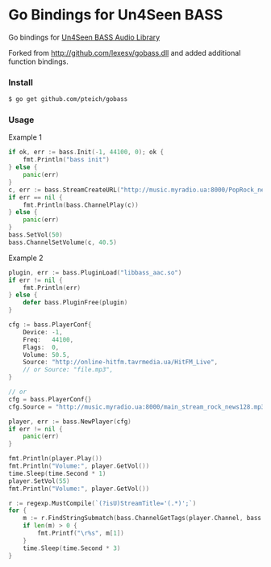 # Go Bindings for Un4Seen BASS
Go bindings for [Un4Seen BASS Audio Library](http://www.un4seen.com/)

Forked from http://github.com/lexesv/gobass.dll and added additional function bindings. 

### Install
```sh
$ go get github.com/pteich/gobass
```

### Usage

Example 1
```go
if ok, err := bass.Init(-1, 44100, 0); ok {
	fmt.Println("bass init")
} else {
	panic(err)
}
c, err := bass.StreamCreateURL("http://music.myradio.ua:8000/PopRock_news128.mp3")
if err == nil {
	fmt.Println(bass.ChannelPlay(c))
} else {
	panic(err)
}
bass.SetVol(50)
bass.ChannelSetVolume(c, 40.5)
```

Example 2
```go
plugin, err := bass.PluginLoad("libbass_aac.so")
if err != nil {
	fmt.Println(err)
} else {
	defer bass.PluginFree(plugin)
}

cfg := bass.PlayerConf{
	Device: -1,
	Freq:   44100,
	Flags:  0,
	Volume: 50.5,
	Source: "http://online-hitfm.tavrmedia.ua/HitFM_Live", 
	// or Source: "file.mp3",
}

// or
cfg = bass.PlayerConf{}
cfg.Source = "http://music.myradio.ua:8000/main_stream_rock_news128.mp3"

player, err := bass.NewPlayer(cfg)
if err != nil {
	panic(err)
} 

fmt.Println(player.Play())
fmt.Println("Volume:", player.GetVol())
time.Sleep(time.Second * 1)
player.SetVol(55)
fmt.Println("Volume:", player.GetVol())

r := regexp.MustCompile(`(?isU)StreamTitle='(.*)';`)
for {
	m := r.FindStringSubmatch(bass.ChannelGetTags(player.Channel, bass.BASS_TAG_META))
	if len(m) > 0 {
		fmt.Printf("\r%s", m[1])
	}
	time.Sleep(time.Second * 3)
}
```